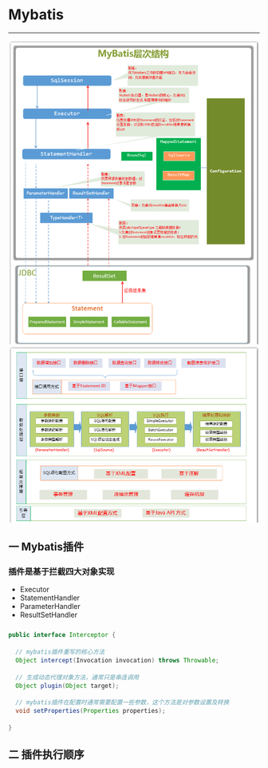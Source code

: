 # Mybatis
---
![mybatis层次结构](../../picture/mybatis/mybatis.png)
![mybatis层次结构](../../picture/mybatis/level.png)

## 一 Mybatis插件
### 插件是基于拦截四大对象实现
- Executor
- StatementHandler
- ParameterHandler
- ResultSetHandler 


###
```java
public interface Interceptor {

  // mybatis插件重写的核心方法
  Object intercept(Invocation invocation) throws Throwable;
  
  // 生成动态代理对象方法，通常只是串连调用
  Object plugin(Object target);
  
  // mybatis插件在配置时通常需要配置一些参数，这个方法是对参数设置及转换
  void setProperties(Properties properties);

}

```
## 二 插件执行顺序


